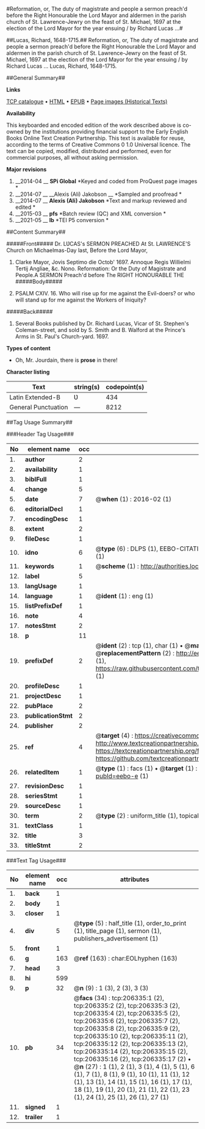 #Reformation, or, The duty of magistrate and people a sermon preach'd before the Right Honourable the Lord Mayor and aldermen in the parish church of St. Lawrence-Jewry on the feast of St. Michael, 1697 at the election of the Lord Mayor for the year ensuing / by Richard Lucas ...#

##Lucas, Richard, 1648-1715.##
Reformation, or, The duty of magistrate and people a sermon preach'd before the Right Honourable the Lord Mayor and aldermen in the parish church of St. Lawrence-Jewry on the feast of St. Michael, 1697 at the election of the Lord Mayor for the year ensuing / by Richard Lucas ...
Lucas, Richard, 1648-1715.

##General Summary##

**Links**

[TCP catalogue](http://www.ota.ox.ac.uk/tcp/)  • 
[HTML](http://tei.it.ox.ac.uk/tcp/Texts-HTML/free/B26/B26321.html)  • 
[EPUB](http://tei.it.ox.ac.uk/tcp/Texts-EPUB/free/B26/B26321.epub) • 
[Page images (Historical Texts)](https://historicaltexts.jisc.ac.uk/eebo-17164997e)

**Availability**

This keyboarded and encoded edition of the work described above is co-owned by the
    institutions providing financial support to the Early English Books Online Text Creation
    Partnership. This text is available for reuse, according to the terms of  Creative Commons 0 1.0 Universal
    licence. The text can be copied, modified, distributed and performed, even for commercial
    purposes, all without asking permission.

**Major revisions**

1. __2014-04 __ __SPi Global__ *Keyed and coded from ProQuest page images *
1. __2014-07 __ __Alexis (Ali) Jakobson __ *Sampled and proofread *
1. __2014-07 __ __Alexis (Ali) Jakobson__ *Text and markup reviewed and edited *
1. __2015-03 __ __pfs__ *Batch review (QC) and XML conversion *
1. __2021-05 __ __lb__ *TEI P5 conversion *

##Content Summary##

#####Front#####
Dr. LƲCAS's SERMON PREACHED At St. LAWRENCE'S Church on Michaelmas-Day last, Before the Lord Mayor, 
1. Clarke Mayor, Jovis Septimo die Octob' 1697. Annoque Regis Willielmi Tertij Angliae, &c. Nono.
Reformation: Or the Duty of Magistrate and People.A SERMON Preach'd before The RIGHT HONOURABLE THE 
#####Body#####

1. PSALM CXIV. 16. Who will rise up for me against the Evil-doers? or who will stand up for me against the Workers of Iniquity?

#####Back#####

1. Several Books published by Dr. Richard Lucas, Vicar of St. Stephen's Coleman-street, and sold by S. Smith and B. Walford at the Prince's Arms in St. Paul's Church-yard. 1697.

**Types of content**

  * Oh, Mr. Jourdain, there is **prose** in there!

**Character listing**


|Text|string(s)|codepoint(s)|
|---|---|---|
|Latin Extended-B|Ʋ|434|
|General Punctuation|—|8212|

##Tag Usage Summary##

###Header Tag Usage###

|No|element name|occ|attributes|
|---|---|---|---|
|1.|__author__|2||
|2.|__availability__|1||
|3.|__biblFull__|1||
|4.|__change__|5||
|5.|__date__|7| @__when__ (1) : 2016-02 (1)|
|6.|__editorialDecl__|1||
|7.|__encodingDesc__|1||
|8.|__extent__|2||
|9.|__fileDesc__|1||
|10.|__idno__|6| @__type__ (6) : DLPS (1), EEBO-CITATION (1), VID (1), EEBO-PROQUEST (1), STC (1), OCLC (1)|
|11.|__keywords__|1| @__scheme__ (1) : http://authorities.loc.gov/ (1)|
|12.|__label__|5||
|13.|__langUsage__|1||
|14.|__language__|1| @__ident__ (1) : eng (1)|
|15.|__listPrefixDef__|1||
|16.|__note__|4||
|17.|__notesStmt__|2||
|18.|__p__|11||
|19.|__prefixDef__|2| @__ident__ (2) : tcp (1), char (1)  •  @__matchPattern__ (2) : ([0-9\-]+):([0-9IVX]+) (1), (.+) (1)  •  @__replacementPattern__ (2) : http://eebo.chadwyck.com/downloadtiff?vid=$1&page=$2 (1), https://raw.githubusercontent.com/textcreationpartnership/Texts/master/tcpchars.xml#$1 (1)|
|20.|__profileDesc__|1||
|21.|__projectDesc__|1||
|22.|__pubPlace__|2||
|23.|__publicationStmt__|2||
|24.|__publisher__|2||
|25.|__ref__|4| @__target__ (4) : https://creativecommons.org/publicdomain/zero/1.0/ (1), http://www.textcreationpartnership.org/docs/. (1), https://textcreationpartnership.org/faq/#faq05 (1), https://github.com/textcreationpartnership (1)|
|26.|__relatedItem__|1| @__type__ (1) : facs (1)  •  @__target__ (1) : https://data.historicaltexts.jisc.ac.uk/view?pubId=eebo-e (1)|
|27.|__revisionDesc__|1||
|28.|__seriesStmt__|1||
|29.|__sourceDesc__|1||
|30.|__term__|2| @__type__ (2) : uniform_title (1), topical_term (1)|
|31.|__textClass__|1||
|32.|__title__|3||
|33.|__titleStmt__|2||


###Text Tag Usage###

|No|element name|occ|attributes|
|---|---|---|---|
|1.|__back__|1||
|2.|__body__|1||
|3.|__closer__|1||
|4.|__div__|5| @__type__ (5) : half_title (1), order_to_print (1), title_page (1), sermon (1), publishers_advertisement (1)|
|5.|__front__|1||
|6.|__g__|163| @__ref__ (163) : char:EOLhyphen (163)|
|7.|__head__|3||
|8.|__hi__|599||
|9.|__p__|32| @__n__ (9) : 1 (3), 2 (3), 3 (3)|
|10.|__pb__|34| @__facs__ (34) : tcp:206335:1 (2), tcp:206335:2 (2), tcp:206335:3 (2), tcp:206335:4 (2), tcp:206335:5 (2), tcp:206335:6 (2), tcp:206335:7 (2), tcp:206335:8 (2), tcp:206335:9 (2), tcp:206335:10 (2), tcp:206335:11 (2), tcp:206335:12 (2), tcp:206335:13 (2), tcp:206335:14 (2), tcp:206335:15 (2), tcp:206335:16 (2), tcp:206335:17 (2)  •  @__n__ (27) : 1 (1), 2 (1), 3 (1), 4 (1), 5 (1), 6 (1), 7 (1), 8 (1), 9 (1), 10 (1), 11 (1), 12 (1), 13 (1), 14 (1), 15 (1), 16 (1), 17 (1), 18 (1), 19 (1), 20 (1), 21 (1), 22 (1), 23 (1), 24 (1), 25 (1), 26 (1), 27 (1)|
|11.|__signed__|1||
|12.|__trailer__|1||
